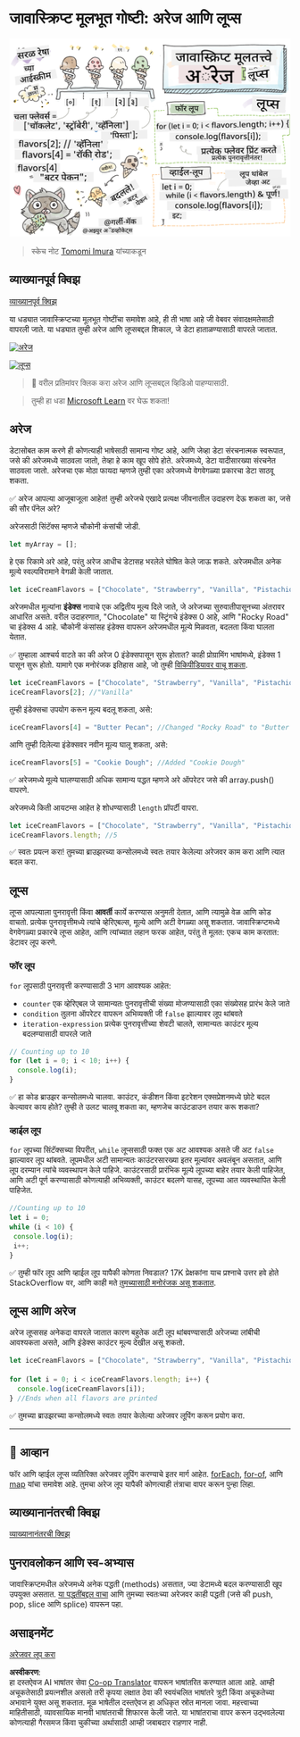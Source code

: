 <!--
CO_OP_TRANSLATOR_METADATA:
{
  "original_hash": "3f7f87871312cf6cc12662da7d973182",
  "translation_date": "2025-08-25T21:47:40+00:00",
  "source_file": "2-js-basics/4-arrays-loops/README.md",
  "language_code": "mr"
}
-->
# जावास्क्रिप्ट मूलभूत गोष्टी: अरेज आणि लूप्स

![जावास्क्रिप्ट मूलभूत गोष्टी - अरेज](../../../../translated_images/webdev101-js-arrays.439d7528b8a294558d0e4302e448d193f8ad7495cc407539cc81f1afe904b470.mr.png)
> स्केच नोट [Tomomi Imura](https://twitter.com/girlie_mac) यांच्याकडून

## व्याख्यानपूर्व क्विझ
[व्याख्यानपूर्व क्विझ](https://ff-quizzes.netlify.app/web/quiz/13)

या धड्यात जावास्क्रिप्टच्या मूलभूत गोष्टींचा समावेश आहे, ही ती भाषा आहे जी वेबवर संवादक्षमतेसाठी वापरली जाते. या धड्यात तुम्ही अरेज आणि लूप्सबद्दल शिकाल, जे डेटा हाताळण्यासाठी वापरले जातात.

[![अरेज](https://img.youtube.com/vi/1U4qTyq02Xw/0.jpg)](https://youtube.com/watch?v=1U4qTyq02Xw "अरेज")

[![लूप्स](https://img.youtube.com/vi/Eeh7pxtTZ3k/0.jpg)](https://www.youtube.com/watch?v=Eeh7pxtTZ3k "लूप्स")

> 🎥 वरील प्रतिमांवर क्लिक करा अरेज आणि लूप्सबद्दल व्हिडिओ पाहण्यासाठी.

> तुम्ही हा धडा [Microsoft Learn](https://docs.microsoft.com/learn/modules/web-development-101-arrays/?WT.mc_id=academic-77807-sagibbon) वर घेऊ शकता!

## अरेज

डेटासोबत काम करणे ही कोणत्याही भाषेसाठी सामान्य गोष्ट आहे, आणि जेव्हा डेटा संरचनात्मक स्वरूपात, जसे की अरेजमध्ये साठवला जातो, तेव्हा हे काम खूप सोपे होते. अरेजमध्ये, डेटा यादीसारख्या संरचनेत साठवला जातो. अरेजचा एक मोठा फायदा म्हणजे तुम्ही एका अरेजमध्ये वेगवेगळ्या प्रकारचा डेटा साठवू शकता.

✅ अरेज आपल्या आजूबाजूला आहेत! तुम्ही अरेजचे एखादे प्रत्यक्ष जीवनातील उदाहरण देऊ शकता का, जसे की सौर पॅनेल अरे?

अरेजसाठी सिंटॅक्स म्हणजे चौकोनी कंसांची जोडी.

```javascript
let myArray = [];
```

हे एक रिकामे अरे आहे, परंतु अरेज आधीच डेटासह भरलेले घोषित केले जाऊ शकते. अरेजमधील अनेक मूल्ये स्वल्पविरामाने वेगळी केली जातात.

```javascript
let iceCreamFlavors = ["Chocolate", "Strawberry", "Vanilla", "Pistachio", "Rocky Road"];
```

अरेजमधील मूल्यांना **इंडेक्स** नावाचे एक अद्वितीय मूल्य दिले जाते, जे अरेजच्या सुरुवातीपासूनच्या अंतरावर आधारित असते. वरील उदाहरणात, "Chocolate" या स्ट्रिंगचे इंडेक्स 0 आहे, आणि "Rocky Road" चा इंडेक्स 4 आहे. चौकोनी कंसांसह इंडेक्स वापरून अरेजमधील मूल्ये मिळवता, बदलता किंवा घालता येतात.

✅ तुम्हाला आश्चर्य वाटते का की अरेज 0 इंडेक्सपासून सुरू होतात? काही प्रोग्रामिंग भाषांमध्ये, इंडेक्स 1 पासून सुरू होतो. यामागे एक मनोरंजक इतिहास आहे, जो तुम्ही [विकिपीडियावर वाचू शकता](https://en.wikipedia.org/wiki/Zero-based_numbering).

```javascript
let iceCreamFlavors = ["Chocolate", "Strawberry", "Vanilla", "Pistachio", "Rocky Road"];
iceCreamFlavors[2]; //"Vanilla"
```

तुम्ही इंडेक्सचा उपयोग करून मूल्य बदलू शकता, असे:

```javascript
iceCreamFlavors[4] = "Butter Pecan"; //Changed "Rocky Road" to "Butter Pecan"
```

आणि तुम्ही दिलेल्या इंडेक्सवर नवीन मूल्य घालू शकता, असे:

```javascript
iceCreamFlavors[5] = "Cookie Dough"; //Added "Cookie Dough"
```

✅ अरेजमध्ये मूल्ये घालण्यासाठी अधिक सामान्य पद्धत म्हणजे अरे ऑपरेटर जसे की array.push() वापरणे.

अरेजमध्ये किती आयटम्स आहेत हे शोधण्यासाठी `length` प्रॉपर्टी वापरा.

```javascript
let iceCreamFlavors = ["Chocolate", "Strawberry", "Vanilla", "Pistachio", "Rocky Road"];
iceCreamFlavors.length; //5
```

✅ स्वतः प्रयत्न करा! तुमच्या ब्राउझरच्या कन्सोलमध्ये स्वतः तयार केलेल्या अरेजवर काम करा आणि त्यात बदल करा.

## लूप्स

लूप्स आपल्याला पुनरावृत्ती किंवा **आवर्ती** कार्ये करण्यास अनुमती देतात, आणि त्यामुळे वेळ आणि कोड वाचतो. प्रत्येक पुनरावृत्तीमध्ये त्यांचे व्हेरिएबल्स, मूल्ये आणि अटी वेगळ्या असू शकतात. जावास्क्रिप्टमध्ये वेगवेगळ्या प्रकारचे लूप्स आहेत, आणि त्यांच्यात लहान फरक आहेत, परंतु ते मूलत: एकच काम करतात: डेटावर लूप करणे.

### फॉर लूप

`for` लूपसाठी पुनरावृत्ती करण्यासाठी 3 भाग आवश्यक आहेत:
- `counter` एक व्हेरिएबल जे सामान्यतः पुनरावृत्तीची संख्या मोजण्यासाठी एका संख्येसह प्रारंभ केले जाते
- `condition` तुलना ऑपरेटर वापरून अभिव्यक्ती जी `false` झाल्यावर लूप थांबवते
- `iteration-expression` प्रत्येक पुनरावृत्तीच्या शेवटी चालते, सामान्यतः काउंटर मूल्य बदलण्यासाठी वापरले जाते
  
```javascript
// Counting up to 10
for (let i = 0; i < 10; i++) {
  console.log(i);
}
```

✅ हा कोड ब्राउझर कन्सोलमध्ये चालवा. काउंटर, कंडीशन किंवा इटरेशन एक्सप्रेशनमध्ये छोटे बदल केल्यावर काय होते? तुम्ही ते उलट चालवू शकता का, म्हणजेच काउंटडाउन तयार करू शकता?

### व्हाईल लूप

`for` लूपच्या सिंटॅक्सच्या विपरीत, `while` लूप्ससाठी फक्त एक अट आवश्यक असते जी अट `false` झाल्यावर लूप थांबवते. लूपमधील अटी सामान्यतः काउंटरसारख्या इतर मूल्यांवर अवलंबून असतात, आणि लूप दरम्यान त्यांचे व्यवस्थापन केले पाहिजे. काउंटरसाठी प्रारंभिक मूल्ये लूपच्या बाहेर तयार केली पाहिजेत, आणि अटी पूर्ण करण्यासाठी कोणत्याही अभिव्यक्ती, काउंटर बदलणे यासह, लूपच्या आत व्यवस्थापित केली पाहिजेत.

```javascript
//Counting up to 10
let i = 0;
while (i < 10) {
 console.log(i);
 i++;
}
```

✅ तुम्ही फॉर लूप आणि व्हाईल लूप यापैकी कोणता निवडाल? 17K प्रेक्षकांना याच प्रश्नाचे उत्तर हवे होते StackOverflow वर, आणि काही मते [तुमच्यासाठी मनोरंजक असू शकतात](https://stackoverflow.com/questions/39969145/while-loops-vs-for-loops-in-javascript).

## लूप्स आणि अरेज

अरेज लूप्ससह अनेकदा वापरले जातात कारण बहुतेक अटी लूप थांबवण्यासाठी अरेजच्या लांबीची आवश्यकता असते, आणि इंडेक्स काउंटर मूल्य देखील असू शकतो.

```javascript
let iceCreamFlavors = ["Chocolate", "Strawberry", "Vanilla", "Pistachio", "Rocky Road"];

for (let i = 0; i < iceCreamFlavors.length; i++) {
  console.log(iceCreamFlavors[i]);
} //Ends when all flavors are printed
```

✅ तुमच्या ब्राउझरच्या कन्सोलमध्ये स्वतः तयार केलेल्या अरेजवर लूपिंग करून प्रयोग करा.

---

## 🚀 आव्हान

फॉर आणि व्हाईल लूप्स व्यतिरिक्त अरेजवर लूपिंग करण्याचे इतर मार्ग आहेत. [forEach](https://developer.mozilla.org/docs/Web/JavaScript/Reference/Global_Objects/Array/forEach), [for-of](https://developer.mozilla.org/docs/Web/JavaScript/Reference/Statements/for...of), आणि [map](https://developer.mozilla.org/docs/Web/JavaScript/Reference/Global_Objects/Array/map) यांचा समावेश आहे. तुमचा अरेज लूप यापैकी कोणत्याही तंत्राचा वापर करून पुन्हा लिहा.

## व्याख्यानानंतरची क्विझ
[व्याख्यानानंतरची क्विझ](https://ff-quizzes.netlify.app/web/quiz/14)

## पुनरावलोकन आणि स्व-अभ्यास

जावास्क्रिप्टमधील अरेजमध्ये अनेक पद्धती (methods) असतात, ज्या डेटामध्ये बदल करण्यासाठी खूप उपयुक्त असतात. [या पद्धतींबद्दल वाचा](https://developer.mozilla.org/docs/Web/JavaScript/Reference/Global_Objects/Array) आणि तुमच्या स्वतःच्या अरेजवर काही पद्धती (जसे की push, pop, slice आणि splice) वापरून पहा.

## असाइनमेंट

[अरेजवर लूप करा](assignment.md)

**अस्वीकरण**:  
हा दस्तऐवज AI भाषांतर सेवा [Co-op Translator](https://github.com/Azure/co-op-translator) वापरून भाषांतरित करण्यात आला आहे. आम्ही अचूकतेसाठी प्रयत्नशील असलो तरी कृपया लक्षात ठेवा की स्वयंचलित भाषांतरे त्रुटी किंवा अचूकतेच्या अभावाने युक्त असू शकतात. मूळ भाषेतील दस्तऐवज हा अधिकृत स्रोत मानला जावा. महत्त्वाच्या माहितीसाठी, व्यावसायिक मानवी भाषांतराची शिफारस केली जाते. या भाषांतराचा वापर करून उद्भवलेल्या कोणत्याही गैरसमज किंवा चुकीच्या अर्थासाठी आम्ही जबाबदार राहणार नाही.